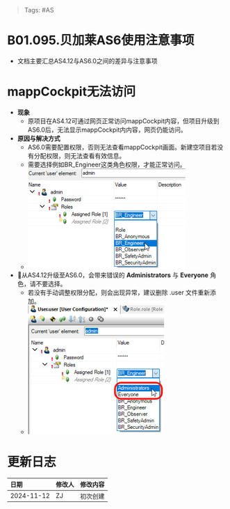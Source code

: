 > Tags: #AS

# B01.095.贝加莱AS6使用注意事项

- 文档主要汇总AS4.12与AS6.0之间的差异与注意事项

# mappCockpit无法访问

- **现象**
    - 原项目在AS4.12可通过网页正常访问mappCockpit内容，但项目升级到AS6.0后，无法显示mappCockpit内内容，网页仍能访问。
- **原因与解决方式**
    - AS6.0需要配置权限，否则无法查看mappCockpit画面。新建空项目若没有分配权限，则无法查看有效信息。
    - 需要选择例如BR_Engineer这类角色权限，才能正常访问。
    - ![](FILES/095贝加莱AS6使用注意事项/image-20241112160347763.png)
- 🔴从AS4.12升级至AS6.0，会带来错误的 **Administrators** 与 **Everyone** 角色，请不要选择。
    - 若没有手动调整权限分配，则会出现异常，建议删除 .user 文件重新添加。
    - ![](FILES/095贝加莱AS6使用注意事项/image-20241112163533394.png)

# 更新日志

| 日期         | 修改人 | 修改内容 |
| :--------- | :-- | :--- |
| 2024-11-12 | ZJ  | 初次创建 |
